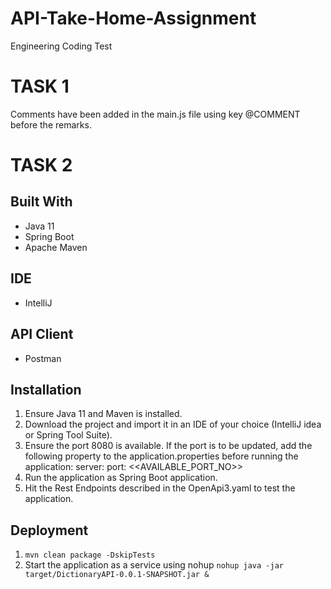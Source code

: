 # API-Take-Home-Assignment

Engineering Coding Test

# TASK 1
Comments have been added in the main.js file using key @COMMENT before the remarks.


# TASK 2

## Built With
- Java 11
- Spring Boot
- Apache Maven

## IDE
- IntelliJ

## API Client
- Postman

## Installation
1. Ensure Java 11 and Maven is installed.
2. Download the project and import it in an IDE of your choice (IntelliJ idea or Spring Tool Suite).
3. Ensure the port 8080 is available. If the port is to be updated, add the following property to the application.properties before running the application:
server:
  port: <<AVAILABLE_PORT_NO>>
4. Run the application as Spring Boot application.
5. Hit the Rest Endpoints described in the OpenApi3.yaml to test the application.

## Deployment
1. ``mvn clean package -DskipTests``
2. Start the application as a service using nohup ``nohup java -jar target/DictionaryAPI-0.0.1-SNAPSHOT.jar &``
